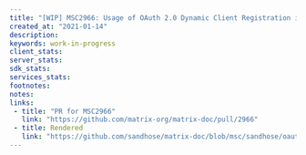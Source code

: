 ```yaml
---
title: "[WIP] MSC2966: Usage of OAuth 2.0 Dynamic Client Registration in Matrix"
created_at: "2021-01-14"
description:
keywords: work-in-progress
client_stats:
server_stats:
sdk_stats:
services_stats:
footnotes:
notes:
links:
 - title: "PR for MSC2966"
   link: "https://github.com/matrix-org/matrix-doc/pull/2966"
 - title: Rendered
   link: "https://github.com/sandhose/matrix-doc/blob/msc/sandhose/oauth2-dynamic-registration/proposals/2966-oauth2-dynamic-registration.md"
---
```



